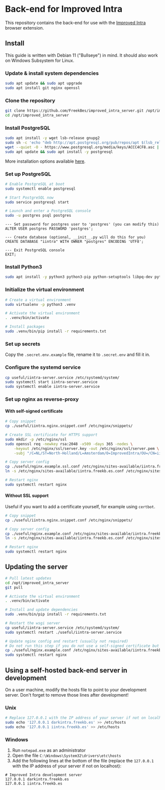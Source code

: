 # Back-end for Improved Intra
This repository contains the back-end for use with the [Improved Intra](https://github.com/FreekBes/improved_intra) browser extension.


## Install
This guide is written with Debian 11 ("Bullseye") in mind. It should also work on Windows Subsystem for Linux.

### Update & install system dependencies
```sh
sudo apt update && sudo apt upgrade
sudo apt install git nginx openssl
```

### Clone the repository
```sh
git clone https://github.com/FreekBes/improved_intra_server.git /opt/improved_intra_server
cd /opt/improved_intra_server
```

### Install PostgreSQL
```sh
sudo apt install -y wget lsb-release gnupg2
sudo sh -c 'echo "deb http://apt.postgresql.org/pub/repos/apt $(lsb_release -cs)-pgdg main" > /etc/apt/sources.list.d/pgdg.list'
wget --quiet -O - https://www.postgresql.org/media/keys/ACCC4CF8.asc | sudo apt-key add -
sudo apt update && sudo apt install -y postgresql
```
More installation options available [here](https://www.postgresql.org/download/).

### Set up PostgreSQL
```sh
# Enable PostgreSQL at boot
sudo systemctl enable postgresql

# Start PostgreSQL now
sudo service postgresql start

# Launch and enter a PostgreSQL console
sudo -u postgres psql postgres
```
```postgresql
--- Set password for postgres user to 'postgres' (you can modify this)
ALTER USER postgres PASSWORD 'postgres';

--- Create database (optional, __init__.py will do this for you)
CREATE DATABASE "iintra" WITH OWNER "postgres" ENCODING 'UTF8';

--- Exit PostgreSQL console
EXIT;
```

### Install Python3
```sh
sudo apt install -y python3 python3-pip python-setuptools libpq-dev python3-virtualenv virtualenv
```

### Initialize the virtual environment
```sh
# Create a virtual environment
sudo virtualenv -p python3 .venv

# Activate the virtual environment
. .venv/bin/activate

# Install packages
sudo .venv/bin/pip install -r requirements.txt
```

### Set up secrets
Copy the `.secret.env.example` file, rename it to `.secret.env` and fill it in.

### Configure the systemd service
```sh
cp useful/iintra-server.service /etc/systemd/system/
sudo systemctl start iintra-server.service
sudo systemctl enable iintra-server.service
```

### Set up nginx as reverse-proxy
#### With self-signed certificate
```sh
# Copy snippet
cp ./useful/iintra.nginx.snippet.conf /etc/nginx/snippets/

# Create SSL certificate for HTTPS support
sudo mkdir -p /etc/nginx/ssl
sudo openssl req -newkey rsa:2048 -x509 -days 365 -nodes \
	-keyout /etc/nginx/ssl/server.key -out /etc/nginx/ssl/server.pem \
	-subj "/C=NL/ST=North-Holland/L=Amsterdam/O=ImprovedIntra/OU=/CN=iintra.freekb.es"

# Copy server config
cp ./useful/nginx.example.ssl.conf /etc/nginx/sites-available/iintra.freekb.es.conf
ln -s /etc/nginx/sites-available/iintra.freekb.es.conf /etc/nginx/sites-enabled/

# Restart nginx
sudo systemctl restart nginx
```

#### Without SSL support
Useful if you want to add a certificate yourself, for example using `certbot`.
```sh
# Copy snippet
cp ./useful/iintra.nginx.snippet.conf /etc/nginx/snippets/

# Copy server config
cp ./useful/nginx.example.conf /etc/nginx/sites-available/iintra.freekb.es.conf
ln -s /etc/nginx/sites-available/iintra.freekb.es.conf /etc/nginx/sites-enabled/

# Restart nginx
sudo systemctl restart nginx
```


## Updating the server
```sh
# Pull latest updates
cd /opt/improved_intra_server
git pull

# Activate the virtual environment
. .venv/bin/activate

# Install and update dependencies
sudo .venv/bin/pip install -r requirements.txt

# Restart the wsgi server
cp useful/iintra-server.service /etc/systemd/system/
sudo systemctl restart ./useful/iintra-server.service

# Update nginx config and restart (usually not required)
# Do not run this step if you do not use a self-signed certificate but do use SSL/HTTPS
cp ./useful/nginx.example.conf /etc/nginx/sites-available/iintra.freekb.es.conf
sudo systemctl restart nginx
```


## Using a self-hosted back-end server in development
On a user machine, modify the hosts file to point to your development server. Don't forget to remove those lines after development!

### Unix
```sh
# Replace 127.0.0.1 with the IP address of your server if not on localhost
sudo echo '127.0.0.1 darkintra.freekb.es' >> /etc/hosts
sudo echo '127.0.0.1 iintra.freekb.es' >> /etc/hosts
```

### Windows
1. Run `notepad.exe` as an administrator
2. Open the file `C:\Windows\System32\drivers\etc\hosts`
3. Add the following lines at the bottom of the file (replace the `127.0.0.1` with the IP address of your server if not on localhost):
```
# Improved Intra development server
127.0.0.1 darkintra.freekb.es
127.0.0.1 iintra.freekb.es
```
